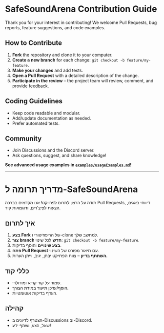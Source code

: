 # SafeSoundArena Contribution Guide

Thank you for your interest in contributing! We welcome Pull Requests, bug reports, feature suggestions, and code examples.

## How to Contribute
1. **Fork** the repository and clone it to your computer.
2. **Create a new branch** for each change: `git checkout -b feature/my-feature`.
3. **Make your changes** and add tests.
4. **Open a Pull Request** with a detailed description of the change.
5. **Participate in the review** – the project team will review, comment, and provide feedback.

## Coding Guidelines
- Keep code readable and modular.
- Add/update documentation as needed.
- Prefer automated tests.

## Community
- Join Discussions and the Discord server.
- Ask questions, suggest, and share knowledge!

**See advanced usage examples in [`examples/usageExamples.md`](examples/usageExamples.md)!**

---

# מדריך תרומה ל-SafeSoundArena

תודה על הרצון לתרום לפרויקט! אנו מקדמים בברכה Pull Requests, דיווחי באגים, הצעות לפיצ'רים, ודוגמאות קוד.

## איך לתרום
1. **בצע Fork** של הריפוזיטורי ו-clone למחשב שלך.
2. **צור branch חדש** לכל שינוי: `git checkout -b feature/my-feature`.
3. **בצע שינויים** והוסף בדיקות.
4. **פתח Pull Request** עם תיאור מפורט של השינוי.
5. **השתתף בדיון** – צוות הפרויקט יבחן, יגיב, וייתן הערות.

## כללי קוד
- שמור על קוד קריא ומודולרי.
- הוסף/עדכן תיעוד במידת הצורך.
- העדף בדיקות אוטומטיות.

## קהילה
- הצטרף לדיונים ב-Discussions וב-Discord.
- שאל, הצע, ושתף ידע!
